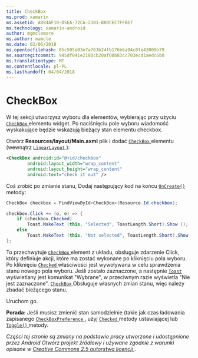 ```yaml
---
title: CheckBox
ms.prod: xamarin
ms.assetid: A884AF10-D5EA-72CA-2301-B80CEC7FFBE7
ms.technology: xamarin-android
author: mgmclemore
ms.author: mamcle
ms.date: 02/06/2018
ms.openlocfilehash: 85c505d03e7a763b24fb176b6a94c0fe43009b79
ms.sourcegitcommit: 945df041e2180cb20af08b83cc703ecd1aedc6b0
ms.translationtype: MT
ms.contentlocale: pl-PL
ms.lasthandoff: 04/04/2018
---
```

# <a name="checkbox"></a>CheckBox

W tej sekcji utworzysz wyboru dla elementów, wybierając przy użyciu [ `CheckBox` ](https://developer.xamarin.com/api/type/Android.Widget.CheckBox) elementu widget. Po naciśnięciu pole wyboru wiadomość wyskakujące będzie wskazują bieżący stan elementu checkbox.

Otwórz **Resources/layout/Main.axml** plik i dodać [ `CheckBox` ](https://developer.xamarin.com/api/type/Android.Widget.CheckBox/) elementu (wewnątrz [ `LinearLayout` ](https://developer.xamarin.com/api/type/Android.Widget.LinearLayout)):

```xml
<CheckBox android:id="@+id/checkbox"
        android:layout_width="wrap_content"
        android:layout_height="wrap_content"
        android:text="check it out" />
```

Coś zrobić po zmianie stanu, Dodaj następujący kod na końcu [ `OnCreate()` ](https://developer.xamarin.com/api/member/Android.App.Activity.OnCreate/p/Android.OS.Bundle/Android.OS.PersistableBundle) metody:

```csharp
CheckBox checkbox = FindViewById<CheckBox>(Resource.Id.checkbox);

checkbox.Click += (o, e) => {
    if (checkbox.Checked)
        Toast.MakeText (this, "Selected", ToastLength.Short).Show ();
    else
        Toast.MakeText (this, "Not selected", ToastLength.Short).Show ();
};
```

To przechwytuje [ `CheckBox` ](https://developer.xamarin.com/api/type/Android.Widget.CheckBox/) element z układu, obsługuje zdarzenie Click, który definiuje akcji, które ma zostać wykonane po kliknięciu pola wyboru. Po kliknięciu [ `Checked` ](https://developer.xamarin.com/api/property/Android.Widget.CompoundButton.Checked/) właściwości jest wywoływana w celu sprawdzenia stanu nowego pola wyboru. Jeśli zostało zaznaczone, a następnie [ `Toast` ](https://developer.xamarin.com/api/type/Android.Widget.Toast/) wyświetlany jest komunikat "Wybrane", w przeciwnym razie wyświetla "Nie jest zaznaczone". [ `CheckBox` ](https://developer.xamarin.com/api/type/Android.Widget.CheckBox/) Obsługuje własnych zmian stanu, więc należy zbadać bieżącego stanu.

Uruchom go.

**Porada:** Jeśli musisz zmienić stan samodzielnie (takie jak czas ładowania zapisanego [ `CheckBoxPreference` ](https://developer.xamarin.com/api/type/Android.Preferences.CheckBoxPreference), użyj [ `Checked` ](https://developer.xamarin.com/api/property/Android.Widget.CompoundButton.Checked) metody ustawiającej lub [ `Toggle()` ](https://developer.xamarin.com/api/member/Android.Widget.CompoundButton.Toggle) metody.

*Części tej stronie są zmiany na podstawie pracy utworzone i udostępnione przez Android Otwórz projekt źródłowy i używane zgodnie z warunki opisane w*
[*Creative Commons 2.5 autorstwa licencji* ](http://creativecommons.org/licenses/by/2.5/).
